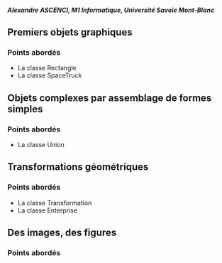 ##### Alexandre ASCENCI, M1 Informatique, Université Savoie Mont-Blanc

## Premiers objets graphiques

### Points abordés

- La classe Rectangle
- La classe SpaceTruck

## Objets complexes par assemblage de formes simples

### Points abordés

- La classe Union

## Transformations géométriques

### Points abordés

- La classe Transformation
- La classe Enterprise

## Des images, des figures

### Points abordés

